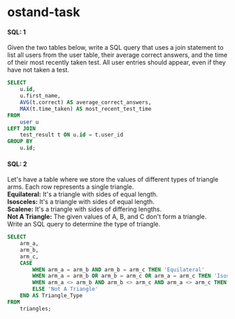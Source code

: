 # ostand-task

#### SQL: 1
Given the two tables below, write a SQL query that uses a join statement to list all users from the user table, their average correct answers, and the time of their most recently taken test. All user entries should appear, even if they have not taken a test.
```sql
SELECT
    u.id,
    u.first_name,
    AVG(t.correct) AS average_correct_answers,
    MAX(t.time_taken) AS most_recent_test_time
FROM
    user u
LEFT JOIN
    test_result t ON u.id = t.user_id
GROUP BY
    u.id;
```

#### SQL: 2
Let's have a table where we store the values of different types of triangle arms. Each row represents a single triangle. \
**Equilateral:** It's a triangle with sides of equal length. \
**Isosceles:** It's a triangle with sides of equal length. \
**Scalene:** It's a triangle with sides of differing lengths. \
**Not A Triangle:** The given values of A, B, and C don't form a triangle. \
Write an SQL query to determine the type of triangle.
```sql
SELECT
    arm_a,
    arm_b,
    arm_c,
    CASE
        WHEN arm_a = arm_b AND arm_b = arm_c THEN 'Equilateral'
        WHEN arm_a = arm_b OR arm_b = arm_c OR arm_a = arm_c THEN 'Isosceles'
        WHEN arm_a <> arm_b AND arm_b <> arm_c AND arm_a <> arm_c THEN 'Scalene'
        ELSE 'Not A Triangle'
    END AS Triangle_Type
FROM
    triangles;
```
